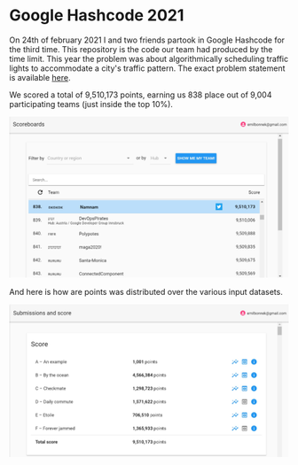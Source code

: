 # Google Hashcode 2021

On 24th of february 2021 I and two friends partook in Google Hashcode for the third time.
This repository is the code our team had produced by the time limit. This year the problem was about algorithmically scheduling traffic lights to accommodate a city's traffic pattern.
The exact problem statement is available [here](hashcode_2021_online_qualifications.pdf).

We scored a total of 9,510,173 points, earning us 838 place out of 9,004 participating teams (just inside the top 10%).

![scoreboard_world.jpg](scoreboard_world.jpg)

And here is how are points was distributed over the various input datasets.

![scores.jpg](scores.jpg)

